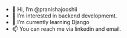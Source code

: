 - 👋 Hi, I’m @pranishajooshii
- 👀 I’m interested in backend developmemt.
- 🌱 I’m currently learning Django
- 📫 You can reach me via linkedin and email.

<!---
pranishajooshii/pranishajooshii is a ✨ special ✨ repository because its `README.md` (this file) appears on your GitHub profile.
You can click the Preview link to take a look at your changes.
--->
